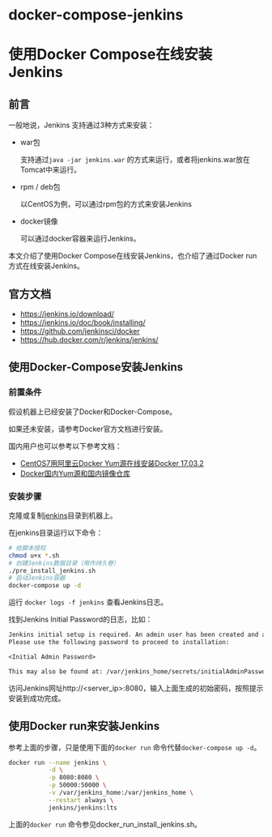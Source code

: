# docker-compose-jenkins

# 使用Docker Compose在线安装Jenkins



## 前言



一般地说，Jenkins 支持通过3种方式来安装：

* war包

  支持通过`java -jar jenkins.war` 的方式来运行，或者将jenkins.war放在Tomcat中来运行。

* rpm / deb包

  以CentOS为例，可以通过rpm包的方式来安装Jenkins

* docker镜像

  可以通过docker容器来运行Jenkins。



本文介绍了使用Docker Compose在线安装Jenkins，也介绍了通过Docker run方式在线安装Jenkins。



## 官方文档

- https://jenkins.io/download/
- https://jenkins.io/doc/book/installing/
- https://github.com/jenkinsci/docker
- https://hub.docker.com/r/jenkins/jenkins/



## 使用Docker-Compose安装Jenkins



### 前置条件



假设机器上已经安装了Docker和Docker-Compose。



如果还未安装，请参考Docker官方文档进行安装。



国内用户也可以参考以下参考文档：

* [CentOS7用阿里云Docker Yum源在线安装Docker 17.03.2](https://blog.csdn.net/nklinsirui/article/details/80610058)
* [Docker国内Yum源和国内镜像仓库](https://blog.csdn.net/nklinsirui/article/details/80490537)



### 安装步骤



克隆或复制[jenkins](https://github.com/GAyoo0/docker-compose-jenkins.git)目录到机器上。


在jenkins目录运行以下命令：

```bash
# 给脚本授权
chmod u+x *.sh
# 创建Jenkins数据目录（用作持久卷）
./pre_install_jenkins.sh
# 启动Jenkins容器
docker-compose up -d
```

运行 `docker logs -f jenkins`  查看Jenkins日志。

找到Jenkins Initial Password的日志，比如：


```txt
Jenkins initial setup is required. An admin user has been created and a password generated.
Please use the following password to proceed to installation:

<Initial Admin Password>

This may also be found at: /var/jenkins_home/secrets/initialAdminPassword
```



访问Jenkins网址http://<server_ip>:8080，输入上面生成的初始密码，按照提示安装到成功完成。


## 使用Docker run来安装Jenkins

参考上面的步骤，只是使用下面的`docker run` 命令代替`docker-compose up -d`。



```bash
docker run --name jenkins \
           -d \
           -p 8080:8080 \
           -p 50000:50000 \
           -v /var/jenkins_home:/var/jenkins_home \
           --restart always \
           jenkins/jenkins:lts
```

上面的`docker run` 命令参见docker_run_install_jenkins.sh。

